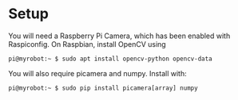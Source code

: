 # Setup

You will need a Raspberry Pi Camera, which has been enabled with Raspiconfig.
On Raspbian, install OpenCV using

    pi@myrobot:~ $ sudo apt install opencv-python opencv-data

You will also require picamera and numpy. Install with:

    pi@myrobot:~ $ sudo pip install picamera[array] numpy

